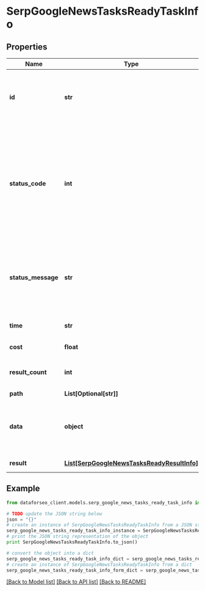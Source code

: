 # SerpGoogleNewsTasksReadyTaskInfo


## Properties

Name | Type | Description | Notes
------------ | ------------- | ------------- | -------------
**id** | **str** | task identifier unique task identifier in our system in the UUID format | [optional] 
**status_code** | **int** | status code of the task generated by DataForSEO, can be within the following range: 10000-60000 you can find the full list of the response codes here | [optional] 
**status_message** | **str** | informational message of the task you can find the full list of general informational messages here | [optional] 
**time** | **str** | execution time, seconds | [optional] 
**cost** | **float** | total tasks cost, USD | [optional] 
**result_count** | **int** | number of elements in the result array | [optional] 
**path** | **List[Optional[str]]** | URL path | [optional] 
**data** | **object** | contains the same parameters that you specified in the POST request | [optional] 
**result** | [**List[SerpGoogleNewsTasksReadyResultInfo]**](SerpGoogleNewsTasksReadyResultInfo.md) | array of results | [optional] 

## Example

```python
from dataforseo_client.models.serp_google_news_tasks_ready_task_info import SerpGoogleNewsTasksReadyTaskInfo

# TODO update the JSON string below
json = "{}"
# create an instance of SerpGoogleNewsTasksReadyTaskInfo from a JSON string
serp_google_news_tasks_ready_task_info_instance = SerpGoogleNewsTasksReadyTaskInfo.from_json(json)
# print the JSON string representation of the object
print SerpGoogleNewsTasksReadyTaskInfo.to_json()

# convert the object into a dict
serp_google_news_tasks_ready_task_info_dict = serp_google_news_tasks_ready_task_info_instance.to_dict()
# create an instance of SerpGoogleNewsTasksReadyTaskInfo from a dict
serp_google_news_tasks_ready_task_info_form_dict = serp_google_news_tasks_ready_task_info.from_dict(serp_google_news_tasks_ready_task_info_dict)
```
[[Back to Model list]](../README.md#documentation-for-models) [[Back to API list]](../README.md#documentation-for-api-endpoints) [[Back to README]](../README.md)


